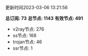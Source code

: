 更新时间2023-03-06 13:21:56

**总订阅: 73**
**总节点: 1143**
**有效节点: 491**
- v2ray节点: 276
- ss节点: 168
- trojan节点: 46
- ssr节点: 1
